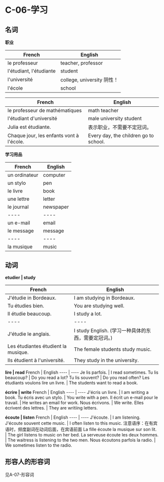 # C-06-学习

## 名词

**职业**

French | English
---- | ----
le professeur | teacher, professor
l'étudiant, l'étudiante | student
l'université | college, university 阴性！
l'école | school

French | English
---- | ----
le professeur de mathématiques | math teacher
l'étudiant d'université | male university student
Julia est étudiante. | 表示职业，不需要不定冠词。
Chaque jour, les enfants vont à l'école. | Every day, the children go to school.

**学习用品**

French | English
---- | ----
un ordinateur | computer
un stylo | pen
le livre | book
une lettre | letter
le journal | newspaper
---- | ----
un e-mail | email
le message | message
---- | ----
la musique | music

## 动词

**etudier | study**

French | English
---- | ----
J'étudie in Bordeaux. | I am studying in Bordeaux.
Tu étudies bien. | You are studying well.
Il étudie beaucoup. | I study a lot.
---- | ----
J'étudie le anglais. | I study English. (学习一种具体的东西，需要定冠词。)
Les étudiantes étudient la musique. | The female students study music.
Ils étudient à l'université. | They study in the university.

**lire | read**
French | English
---- | ----
Je lis parfois. | I read sometimes.
Tu lis beaucoup? | Do you read a lot?
Tu lis souvent? | Do you read often?
Les étudiants voulons lire un livre. | The students want to read a book.

**écrire | write**
French | English
---- | ----
J'écris un livre. | I am writing a book.
Tu écris avec un stylo. | You write with a pen.
Il écrit un e-mail pour le travail. | He writes an email for work.
Nous écrivons. | We write.
Elles écrivent des lettres. | They are writiing letters.

**écoute | listen**
French | English
---- | ----
J'écoute. | I am listening.
J'écoute souvent cette music. | I often listen to this music. 注意语序：在有宾语时，频度副词在动词后面，在宾语前面
La fille écoute la musique sur son lit. | The girl listens to music on her bed.
La serveuse écoute les deux hommes. | The waitress is listening to the two men.
Nous écoutons parfois la radio. | We sometimes listen to the radio.

## 形容人的形容词

见A-07-形容词